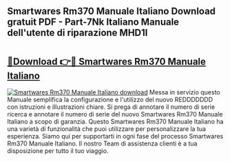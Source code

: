 ## Smartwares Rm370 Manuale Italiano Download gratuit PDF - Part-7Nk Italiano Manuale dell'utente di riparazione MHD1I

# <h2><a href="http://dfgzzp.blite.top/?on=Smartwares+Rm370+Manuale+Italiano">🔗Download 👉🔴 Smartwares Rm370 Manuale Italiano</a></h2>

[![Smartwares Rm370 Manuale Italiano download](https://i.imgur.com/lujVjoI.png)](http://dfgzzp.blite.top/?on=Smartwares+Rm370+Manuale+Italiano)
Messa in servizio questo Manuale semplifica la configurazione e l'utilizzo del nuovo REDDDDDDD con istruzioni e illustrazioni chiare. Si prega di annotare il numero di serie ricerca e annotare il numero di serie del nuovo Smartwares Rm370 Manuale Italiano a scopo di garanzia. Questo Smartwares Rm370 Manuale Italiano ha una varietà di funzionalità che puoi utilizzare per personalizzare la tua esperienza. Siamo qui per supportarti in ogni fase del processo Smartwares Rm370 Manuale Italiano. Il nostro Team di assistenza clienti è a tua disposizione per tutto il tuo viaggio.
